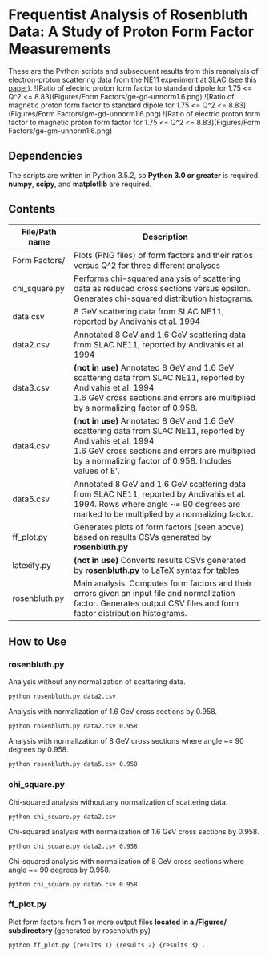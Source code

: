 # Frequentist Analysis of Rosenbluth Data: A Study of Proton Form Factor Measurements

These are the Python scripts and subsequent results from this reanalysis of electron-proton scattering data from the NE11 experiment at SLAC (see [this paper](https://doi.org/10.1103/PhysRevD.50.5491)).
![Ratio of electric proton form factor to standard dipole for 1.75 <= Q^2 <= 8.83](Figures/Form Factors/ge-gd-unnorm1.6.png)
![Ratio of magnetic proton form factor to standard dipole for 1.75 <= Q^2 <= 8.83](Figures/Form Factors/gm-gd-unnorm1.6.png)
![Ratio of electric proton form factor to magnetic proton form factor for 1.75 <= Q^2 <= 8.83](Figures/Form Factors/ge-gm-unnorm1.6.png)

## Dependencies
The scripts are written in Python 3.5.2, so **Python 3.0 or greater** is required. **numpy**, **scipy**, and **matplotlib** are required.

## Contents
File/Path name | Description
-------------- | ------------
Form Factors/ | Plots (PNG files) of form factors and their ratios versus Q^2 for three different analyses
chi_square.py | Performs chi-squared analysis of scattering data as reduced cross sections versus epsilon. Generates chi-squared distribution histograms.
data.csv | 8 GeV scattering data from SLAC NE11, reported by Andivahis et al. 1994
data2.csv | Annotated 8 GeV and 1.6 GeV scattering data from SLAC NE11, reported by Andivahis et al. 1994
data3.csv | **(not in use)** Annotated 8 GeV and 1.6 GeV scattering data from SLAC NE11, reported by Andivahis et al. 1994<br>1.6 GeV cross sections and errors are multiplied by a normalizing factor of 0.958.
data4.csv | **(not in use)** Annotated 8 GeV and 1.6 GeV scattering data from SLAC NE11, reported by Andivahis et al. 1994<br>1.6 GeV cross sections and errors are multiplied by a normalizing factor of 0.958. Includes values of E'.
data5.csv | Annotated 8 GeV and 1.6 GeV scattering data from SLAC NE11, reported by Andivahis et al. 1994. Rows where angle ~= 90 degrees are marked to be multiplied by a normalizing factor.
ff_plot.py | Generates plots of form factors (seen above) based on results CSVs generated by **rosenbluth.py**
latexify.py | **(not in use)** Converts results CSVs generated by **rosenbluth.py** to LaTeX syntax for tables
rosenbluth.py | Main analysis. Computes form factors and their errors given an input file and normalization factor. Generates output CSV files and form factor distribution histograms.

## How to Use
### rosenbluth.py
Analysis without any normalization of scattering data.
```
python rosenbluth.py data2.csv
```
Analysis with normalization of 1.6 GeV cross sections by 0.958.
```
python rosenbluth.py data2.csv 0.958
```
Analysis with normalization of 8 GeV cross sections where angle ~= 90 degrees by 0.958.
```
python rosenbluth.py data5.csv 0.958
```

### chi_square.py
Chi-squared analysis without any normalization of scattering data.
```
python chi_square.py data2.csv
```
Chi-squared analysis with normalization of 1.6 GeV cross sections by 0.958.
```
python chi_square.py data2.csv 0.958
```
Chi-squared analysis with normalization of 8 GeV cross sections where angle ~= 90 degrees by 0.958.
```
python chi_square.py data5.csv 0.958
```

### ff_plot.py
Plot form factors from 1 or more output files **located in a /Figures/ subdirectory** (generated by rosenbluth.py)
```
python ff_plot.py {results 1} {results 2} {results 3} ...
```
